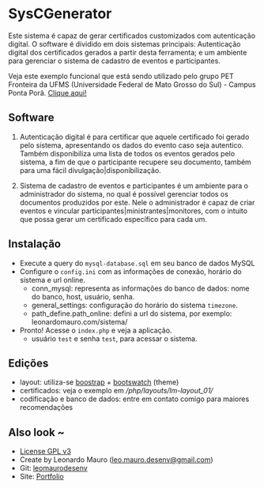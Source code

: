 # SysCGenerator #   
   
Este sistema é capaz de gerar certificados customizados com autenticação digital. O software é dividido em dois sistemas principais: Autenticação digital dos certificados gerados a partir desta ferramenta; e um ambiente para gerenciar o sistema de cadastro de eventos e participantes.   
   
Veja este exemplo funcional que está sendo utilizado pelo grupo PET Fronteira da UFMS (Universidade Federal de Mato Grosso do Sul) - Campus Ponta Porã. [Clique aqui!](http://nerdsdafronteira.com/scg/list.php)   
   
## Software   
1) Autenticação digital é para certificar que aquele certificado foi gerado pelo sistema, apresentando os dados do evento caso seja autentico. Também disponibiliza uma lista de todos os eventos gerados pelo sistema, a fim de que o participante recupere seu documento, também para uma fácil divulgação|disponibilização.   
   
2) Sistema de cadastro de eventos e participantes é um ambiente para o administrador do sistema, no qual é possível gerenciar todos os documentos produzidos por este. Nele o administrador é capaz de criar eventos e vincular participantes|ministrantes|monitores, com o intuito que possa gerar um certificado específico para cada um.   
   
   
## Instalação   
* Execute a query do `mysql-database.sql` em seu banco de dados MySQL   
* Configure o `config.ini` com as informações de conexão, horário do sistema e url online.   
    * conn_mysql: representa as informações do banco de dados: nome do banco, host, usuário, senha.   
    * general_settings: configuração do horário do sistema `timezone`.   
    * path_define.path_online: defini a url do sistema, por exemplo: leonardomauro.com/sistema/   
* Pronto! Acesse o `index.php` e veja a aplicação.   
    * usuário `test` e senha `test`, para acessar o sistema.   
   
   
## Edições   
* layout: utiliza-se [boostrap](http://getbootstrap.com/) + [bootswatch](http://bootswatch.com/) (theme)   
* certificados: veja o exemplo em _/php/layouts/lm-layout_01/_   
* codificação e banco de dados: entre em contato comigo para maiores recomendações   
   
   
## Also look ~  	
- [License GPL v3](LICENSE)
- Create by Leonardo Mauro (leo.mauro.desenv@gmail.com)
- Git: [leomaurodesenv](https://github.com/leomaurodesenv/)
- Site: [Portfolio](http://leonardomauro.com/portfolio/)

